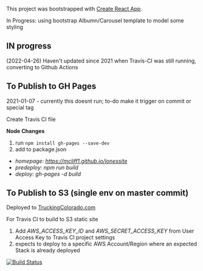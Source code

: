 This project was bootstrapped with [Create React App](https://github.com/facebook/create-react-app).


In Progress: using bootstrap Albumn/Carousel template to model some styling

## IN progress
(2022-04-26) Haven't updated since 2021 when Travis-CI was still running, converting to Github Actions


## To Publish to GH Pages

2021-01-07 - currently this doesnt run;  to-do make it trigger on commit or special tag

Create Travis CI file

**Node Changes**
1. run `npm install gh-pages --save-dev`
1. add to package.json
  - *homepage: https://mcliff1.github.io/jonessite*
  - *predeploy: npm run build*
  - *deploy: gh-pages -d build*

## To Publish to S3 (single env on master commit)

Deployed to [TruckingColorado.com](https://www.truckingcolorado.com/)

For Travis CI to build to S3 static site
1. Add *AWS_ACCESS_KEY_ID* and *AWS_SECRET_ACCESS_KEY* from User Access Key to Travis CI project settings
2. expects to deploy to a specific AWS Account/Region where an expected Stack is already deployed


[![Build Status](https://travis-ci.org/mcliff1/jonessite.svg?branch=master)](https://travis-ci.org/mcliff1/jonessite)
